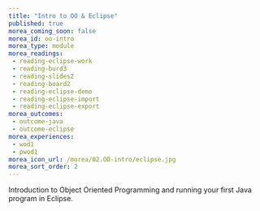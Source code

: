 ```yaml
---
title: "Intro to OO & Eclipse"
published: true
morea_coming_soon: false
morea_id: oo-intro
morea_type: module
morea_readings:
 - reading-eclipse-work
 - reading-burd3
 - reading-slides2
 - reading-board2
 - reading-eclipse-demo
 - reading-eclipse-import
 - reading-eclipse-export
morea_outcomes:
 - outcome-java
 - outcome-eclipse
morea_experiences:
 - wod1
 - pwod1
morea_icon_url: /morea/02.OO-intro/eclipse.jpg
morea_sort_order: 2
---
```


Introduction to Object Oriented Programming and running your first Java program in Eclipse.
